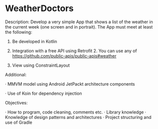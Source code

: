 # WeatherDoctors

Description: Develop a very simple App that shows a list of the weather in the current week (one screen and in portrait). The App must meet at least the following:

 

1. Be developed in Kotlin

2. Integration with a free API using Retrofit 2. You can use any of https://github.com/public-apis/public-apis#weather

3. View using ConstraintLayout

 
Additional:

· MMVM model using Android JetPackt architecture components

· Use of Koin for dependency injection


Objectives:

· How to program, code cleaning, comments etc.
· Library knowledge
· Knowledge of design patterns and architectures
· Project structuring and use of Gradle
